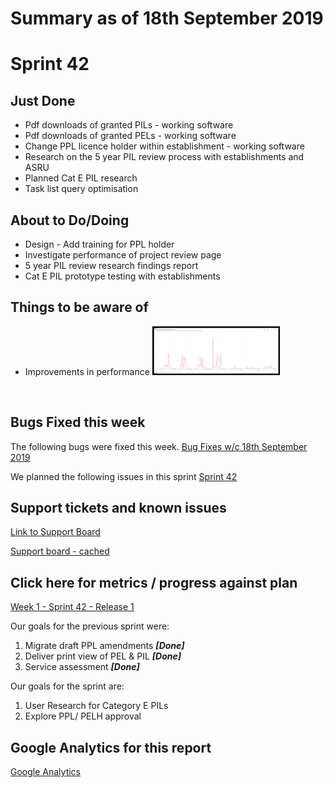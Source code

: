 # Summary as of 18th September 2019 

# Sprint 42


## Just Done
* Pdf downloads of granted PILs - working software
* Pdf downloads of granted PELs - working software
* Change PPL licence holder within establishment - working software
* Research on the 5 year PIL review process with establishments and ASRU
* Planned Cat E PIL research
* Task list query optimisation

## About to Do/Doing
* Design - Add training for PPL holder
* Investigate performance of project review page
* 5 year PIL review research findings report
* Cat E PIL prototype testing with establishments

## Things to be aware of
* Improvements in performance
<a href="graphs/performanceImprovement18092019.png"><img src="graphs/performanceImprovement18092019.png" alt="HTML5 Icon" width="200" style="border:2px solid black"></a>
<br>

## Bugs Fixed this week
The following bugs were fixed this week.
[Bug Fixes w/c 18th September 2019](graphs/bugs18092019.jpg)

We planned the following issues in this sprint 
[Sprint 42](graphs/sprint18092019.png)

## Support tickets and known issues
[Link to Support Board](https://jira.digital.homeoffice.gov.uk/secure/RapidBoard.jspa?rapidView=331&selectedIssue=ALS-47)

[Support board - cached](graphs/supportBoard18092019.jpg)

## Click here for metrics / progress against plan
[Week 1 - Sprint 42 - Release 1](graphs/progress18092019.png)

Our goals for the previous sprint were: 
1. Migrate draft PPL amendments ***[Done]***
2. Deliver print view of PEL & PIL ***[Done]***
3. Service assessment ***[Done]***

Our goals for the sprint are:
1. User Research for Category E PILs 
2. Explore PPL/ PELH approval

## Google Analytics for this report
[Google Analytics](graphs/GA18092019.jpg)


